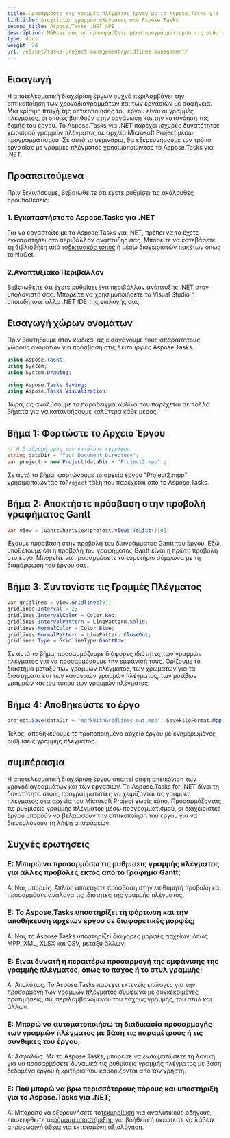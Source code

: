 ```yaml
---
title: Προσαρμόστε τις γραμμές πλέγματος έργου με το Aspose.Tasks για .NET
linktitle: Διαχείριση γραμμών πλέγματος στο Aspose.Tasks
second_title: Aspose.Tasks .NET API
description: Μάθετε πώς να προσαρμόζετε μέσω προγραμματισμού τις ρυθμίσεις γραμμής πλέγματος σε αρχεία Microsoft Project χρησιμοποιώντας Aspose.Tasks για .NET, οπτικοποίηση έργου και αποτελεσματικότητα διαχείρισης.
type: docs
weight: 24
url: /el/net/tasks-project-management/gridlines-management/
---
```

## Εισαγωγή
Η αποτελεσματική διαχείριση έργων συχνά περιλαμβάνει την οπτικοποίηση των χρονοδιαγραμμάτων και των εργασιών με σαφήνεια. Μια κρίσιμη πτυχή της οπτικοποίησης του έργου είναι οι γραμμές πλέγματος, οι οποίες βοηθούν στην οργάνωση και την κατανόηση της δομής του έργου. Το Aspose.Tasks για .NET παρέχει ισχυρές δυνατότητες χειρισμού γραμμών πλέγματος σε αρχεία Microsoft Project μέσω προγραμματισμού. Σε αυτό το σεμινάριο, θα εξερευνήσουμε τον τρόπο εργασίας με γραμμές πλέγματος χρησιμοποιώντας το Aspose.Tasks για .NET.
## Προαπαιτούμενα
Πριν ξεκινήσουμε, βεβαιωθείτε ότι έχετε ρυθμίσει τις ακόλουθες προϋποθέσεις:
### 1. Εγκαταστήστε το Aspose.Tasks για .NET
Για να εργαστείτε με το Aspose.Tasks για .NET, πρέπει να το έχετε εγκαταστήσει στο περιβάλλον ανάπτυξης σας. Μπορείτε να κατεβάσετε τη βιβλιοθήκη από το[δικτυακός τόπος](https://releases.aspose.com/tasks/net/) ή μέσω διαχειριστών πακέτων όπως το NuGet.
### 2.Αναπτυξιακό Περιβάλλον
Βεβαιωθείτε ότι έχετε ρυθμίσει ένα περιβάλλον ανάπτυξης .NET στον υπολογιστή σας. Μπορείτε να χρησιμοποιήσετε το Visual Studio ή οποιοδήποτε άλλο .NET IDE της επιλογής σας.
## Εισαγωγή χώρων ονομάτων
Πριν βουτήξουμε στον κώδικα, ας εισαγάγουμε τους απαραίτητους χώρους ονομάτων για πρόσβαση στις λειτουργίες Aspose.Tasks.

```csharp
using Aspose.Tasks;
using System;
using System.Drawing;

using Aspose.Tasks.Saving;
using Aspose.Tasks.Visualization;
```

Τώρα, ας αναλύσουμε το παράδειγμα κώδικα που παρέχεται σε πολλά βήματα για να κατανοήσουμε καλύτερα κάθε μέρος.
## Βήμα 1: Φορτώστε το Αρχείο Έργου
```csharp
// Η διαδρομή προς τον κατάλογο εγγράφων.
string dataDir = "Your Document Directory";
var project = new Project(dataDir + "Project2.mpp");
```
 Σε αυτό το βήμα, φορτώνουμε το αρχείο έργου "Project2.mpp" χρησιμοποιώντας το`Project` τάξη που παρέχεται από το Aspose.Tasks.
## Βήμα 2: Αποκτήστε πρόσβαση στην προβολή γραφήματος Gantt
```csharp
var view = (GanttChartView)project.Views.ToList()[0];
```
Έχουμε πρόσβαση στην προβολή του διαγράμματος Gantt του έργου. Εδώ, υποθέτουμε ότι η προβολή του γραφήματος Gantt είναι η πρώτη προβολή στο έργο. Μπορείτε να προσαρμόσετε το ευρετήριο σύμφωνα με τη διαμόρφωση του έργου σας.
## Βήμα 3: Συντονίστε τις Γραμμές Πλέγματος
```csharp
var gridlines = view.Gridlines[0];
gridlines.Interval = 2;
gridlines.IntervalColor = Color.Red;
gridlines.IntervalPattern = LinePattern.Solid;
gridlines.NormalColor = Color.Blue;
gridlines.NormalPattern = LinePattern.CloseDot;
gridlines.Type = GridlineType.GanttRow;
```
Σε αυτό το βήμα, προσαρμόζουμε διάφορες ιδιότητες των γραμμών πλέγματος για να προσαρμόσουμε την εμφάνισή τους. Ορίζουμε το διάστημα μεταξύ των γραμμών πλέγματος, των χρωμάτων για τα διαστήματα και των κανονικών γραμμών πλέγματος, των μοτίβων γραμμών και του τύπου των γραμμών πλέγματος.
## Βήμα 4: Αποθηκεύστε το έργο
```csharp
project.Save(dataDir + "WorkWithGridlines_out.mpp", SaveFileFormat.Mpp);
```
Τέλος, αποθηκεύουμε το τροποποιημένο αρχείο έργου με ενημερωμένες ρυθμίσεις γραμμής πλέγματος.
## συμπέρασμα
Η αποτελεσματική διαχείριση έργου απαιτεί σαφή απεικόνιση των χρονοδιαγραμμάτων και των εργασιών. Το Aspose.Tasks for .NET δίνει τη δυνατότητα στους προγραμματιστές να χειρίζονται τις γραμμές πλέγματος στα αρχεία του Microsoft Project χωρίς κόπο. Προσαρμόζοντας τις ρυθμίσεις γραμμής πλέγματος μέσω προγραμματισμού, οι διαχειριστές έργου μπορούν να βελτιώσουν την οπτικοποίηση του έργου για να διευκολύνουν τη λήψη αποφάσεων.
## Συχνές ερωτήσεις
### Ε: Μπορώ να προσαρμόσω τις ρυθμίσεις γραμμής πλέγματος για άλλες προβολές εκτός από το Γράφημα Gantt;
Α: Ναι, μπορείς. Απλώς αποκτήστε πρόσβαση στην επιθυμητή προβολή και προσαρμόστε ανάλογα τις ιδιότητες της γραμμής πλέγματος.
### Ε: Το Aspose.Tasks υποστηρίζει τη φόρτωση και την αποθήκευση αρχείων έργου σε διαφορετικές μορφές;
Α: Ναι, το Aspose.Tasks υποστηρίζει διάφορες μορφές αρχείων, όπως MPP, XML, XLSX και CSV, μεταξύ άλλων.
### Ε: Είναι δυνατή η περαιτέρω προσαρμογή της εμφάνισης της γραμμής πλέγματος, όπως το πάχος ή το στυλ γραμμής;
Α: Απολύτως. Το Aspose.Tasks παρέχει εκτενείς επιλογές για την προσαρμογή των γραμμών πλέγματος σύμφωνα με συγκεκριμένες προτιμήσεις, συμπεριλαμβανομένου του πάχους γραμμής, του στυλ και άλλων.
### Ε: Μπορώ να αυτοματοποιήσω τη διαδικασία προσαρμογής των γραμμών πλέγματος με βάση τις παραμέτρους ή τις συνθήκες του έργου;
Α: Ασφαλώς. Με το Aspose.Tasks, μπορείτε να ενσωματώσετε τη λογική για να προσαρμόσετε δυναμικά τις ρυθμίσεις γραμμής πλέγματος με βάση δεδομένα έργου ή κριτήρια που καθορίζονται από τον χρήστη.
### Ε: Πού μπορώ να βρω περισσότερους πόρους και υποστήριξη για το Aspose.Tasks για .NET;
 Α: Μπορείτε να εξερευνήσετε το[τεκμηρίωση](https://reference.aspose.com/tasks/net/) για αναλυτικούς οδηγούς, επισκεφθείτε το[φόρουμ υποστήριξης](https://forum.aspose.com/c/tasks/15) για βοήθεια ή σκεφτείτε να λάβετε α[προσωρινή άδεια](https://purchase.aspose.com/temporary-license/) για εκτεταμένη αξιολόγηση.